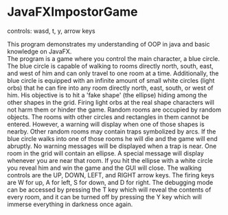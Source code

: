 # JavaFXImpostorGame
controls: wasd, t, y, arrow keys 

This program demonstrates my understanding of OOP in java and basic knowledge on JavaFX.  
The program is a game where you control the main character, a blue circle. The blue circle
is capable of walking to rooms directly north, south, east, and west of him and can only travel
to one room at a time. Additionally, the blue circle is equipped with an infinite amount of small
white circles (light orbs) that he can fire into any room directly north, east, south, or west of 
him. His objective is to hit a 'fake shape' (the ellipse) hiding among the other shapes in the grid. 
Firing light orbs at the real shape characters will not harm them or hinder the game.
Random rooms are occupied by random objects. The rooms with other circles and rectangles in them cannot 
be entered. However, a warning will display when one of those shapes is nearby. Other random rooms may
contain traps symbolized by arcs. If the blue circle walks into one of those rooms he will die and
the game will end abruptly. No warning messages will be displayed when a trap is near. One room in the 
grid will contain an ellipse. A special message will display whenever you are near that room. If you 
hit the ellipse with a white circle you reveal him and win the game and the GUI will close. The walking 
controls are the UP, DOWN, LEFT, and RIGHT arrow keys. The firing keys are W for up, A for left, S for 
down, and D for right. The debugging mode can be accessed by pressing the T key which will reveal the 
contents of every room, and it can be turned off by pressing the Y key which will immerse everything 
in darkness once again.
